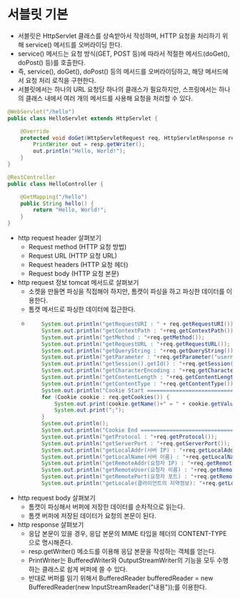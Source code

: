# 서블릿 기본
- 서블릿은 HttpServlet 클래스를 상속받아서 작성하며, HTTP 요청을 처리하기 위해 service() 메서드를 오버라이딩 한다.
- service() 메서드는 요청 방식(GET, POST 등)에 따라서 적절한 메서드(doGet(), doPost() 등)를 호출한다.
- 즉, service(), doGet(), doPost() 등의 메서드를 오버라이딩하고, 해당 메서드에서 요청 처리 로직을 구현한다. 
- 서블릿에서는 하나의 URL 요청당 하나의 클래스가 필요하지만, 스프링에서는 하나의 클래스 내에서 여러 개의 메서드를 사용해 요청을 처리할 수 있다.

```java
@WebServlet("/hello")
public class HelloServlet extends HttpServlet {

    @Override
    protected void doGet(HttpServletRequest req, HttpServletResponse resp) throws ServletException, IOException {
        PrintWriter out = resp.getWriter();
        out.println("Hello, World!");
    }
}
```

```java
@RestController
public class HelloController {

    @GetMapping("/hello")
    public String hello() {
        return "Hello, World!";
    }
}
```

- http request header 살펴보기
  - Request method (HTTP 요청 방법)
  - Request URL (HTTP 요청 URL)
  - Request headers (HTTP 요청 헤더)
  - Request body (HTTP 요청 본문)
- http request 정보 tomcat 메서드로 살펴보기
  - 소켓을 만들면 파싱을 직접해야 하지만, 톰캣이 파싱을 하고 파싱한 데이터를 이용한다.
  - 톰캣 메서드로 파싱한 데이터에 접근한다.
  - ```java
        System.out.println("getRequestURI : " + req.getRequestURI());
        System.out.println("getContextPath : "+req.getContextPath());
        System.out.println("getMethod : "+req.getMethod());
        System.out.println("getRequestURL : "+req.getRequestURL());
        System.out.println("getQueryString : "+req.getQueryString());
        System.out.println("getParameter : "+req.getParameter("username"));
        System.out.println("getSession().getId() : "+req.getSession().getId());
        System.out.println("getCharacterEncoding : "+req.getCharacterEncoding());
        System.out.println("getContentLength : "+req.getContentLength());
        System.out.println("getContentType : "+req.getContentType());
        System.out.println("Cookie Start ==============================");
        for (Cookie cookie : req.getCookies()) {
            System.out.print(cookie.getName()+" = " + cookie.getValue());
            System.out.print(";");
        }
        System.out.println();
        System.out.println("Cookie End ==============================");
        System.out.println("getProtocol : "+req.getProtocol());
        System.out.println("getServerPort : "+req.getServerPort());
        System.out.println("getLocalAddr(서버 IP) : "+req.getLocalAddr());
        System.out.println("getLocalName(서버 이름) : "+req.getLocalName());
        System.out.println("getRemoteAddr(요청자 IP) : "+req.getRemoteAddr());
        System.out.println("getRemoteUser(요청자 이름) : "+req.getRemoteUser());
        System.out.println("getRemotePort(요청자 포트) : "+req.getRemotePort());
        System.out.println("getLocale(클라이언트의 지역정보): "+req.getLocale());

- http request body 살펴보기
  - 톰캣이 파싱해서 버퍼에 저장한 데이터를 순차적으로 읽는다.
  - 톰캣 버퍼에 저장된 데이터가 요청의 본문이 된다.
- http response 살펴보기
  - 응답 본문이 있을 경우, 응답 본문의 MIME 타입을 헤더의 CONTENT-TYPE으로 명시해준다.
  - resp.getWriter() 메소드를 이용해 응답 본문을 작성하는 객체를 얻는다.
  - PrintWriter는 BufferedWriter와 OutputStreamWriter의 기능을 모두 수행하는 클래스로 쉽게 버퍼에 쓸 수 있다.
  - 반대로 버퍼를 읽기 위해서 BufferedReader bufferedReader = new BufferedReader(new InputStreamReader("내용"));를 이용한다.

